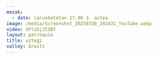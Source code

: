 ```yaml
---
mezak:
  - date: larunbatetan 17.00 3. astea
image: /media/Screenshot_20250330_202431_YouTube.webp
video: dFtsDjJI1BY
layout: parroquia
title: uztegi
valley: Araitz
---
```

